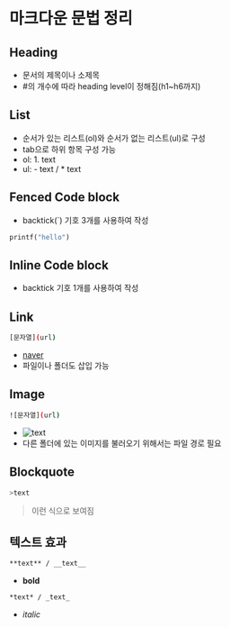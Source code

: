 # 마크다운 문법 정리

## Heading
- 문서의 제목이나 소제목
- #의 개수에 따라 heading level이 정해짐(h1~h6까지)

## List
- 순서가 있는 리스트(ol)와 순서가 없는 리스트(ul)로 구성
- tab으로 하위 항목 구성 가능
- ol: 1. text
- ul: - text / * text

## Fenced Code block
- backtick(`) 기호 3개를 사용하여 작성
```python
printf("hello")
```

## Inline Code block
- backtick 기호 1개를 사용하여 작성

## Link
```bash
[문자열](url)
```
- [naver](https://naver.com)
- 파일이나 폴더도 삽입 가능

## Image
```bash
![문자열](url)
```
- ![text](image.jpg)
- 다른 폴더에 있는 이미지를 불러오기 위해서는 파일 경로 필요

## Blockquote
```bash
>text
```
>이런 식으로 보여짐

## 텍스트 효과
```bash
**text** / __text__
```
- **bold**
```bash
*text* / _text_
```
- *italic*
